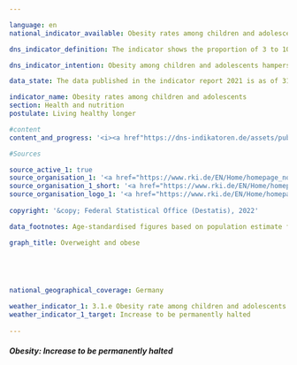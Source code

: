```yaml
---

language: en    
national_indicator_available: Obesity rates among children and adolescents    

dns_indicator_definition: The indicator shows the proportion of 3 to 10-year-olds and of 11 to 17-year-olds affected by obesity.    

dns_indicator_intention: Obesity among children and adolescents hampers age-appropriate development in those age groups. Exclusion and social withdrawal are the consequences, leading in turn to additional health as well as social problems. A high percentage of the children and adolescents who are already obese will continue to suffer from obesity as adults. For this reason, the proportion of obese children and adolescents in Germany should not increase any further.<br>    

data_state: The data published in the indicator report 2021 is as of 31.12.2020. The data shown on the DNS-Online-Platform is updated regularly, so that more current data may be available online than published in the indicator report 2021.    

indicator_name: Obesity rates among children and adolescents    
section: Health and nutrition    
postulate: Living healthy longer    

#content     
content_and_progress: '<i><a href"https://dns-indikatoren.de/assets/publications/reports/en/2021.pdf">Text from the Indicator Report 2021 </a></i><br>The body mass index (BMI) is a benchmark that is used to identify excess weight and especially obesity. It is calculated by dividing the body weight in kilograms by the square of an individual’s height in metres (kg/m²). This calculation does not take account of age- and gender-specific differences or of an individual’s body mass composition. Since the ratio of height to weight constantly changes in children and adolescents, there is no single threshold value for all age groups for the classification of excess weight and obesity. Excess weight and obesity among children and adolescents are defined by using an individual’s age and gender to compare his or her BMI with those of a predefined reference population. The percentile reference values proposed by Katrin Kromeyer-Hauschild are used as a comparison, as recommended by the Childhood Obesity Federation (AGA). In this method, children and adolescents are said to be overweight if their BMI is above the 90th age and gender-specific percentile of the reference population (> P90), that is to say if they fall within the range of those 10% of the reference group with the highest BMIs. A BMI above the 97th percentile of the reference population (i.e. as high as the 3% of children and adolescents with the highest BMIs) is classified as obesity (> P97). For example, girls and boys aged three with a BMI of 18.8 kg/m² are considered to be obese. These reference values are based on details of body size and weight that were recorded between 1985 and 1998 in various regions of Germany, using different methods.<br>The data for the indicator was collected by the Robert Koch Institute. The German Health Interview and Examination Survey for Children and Adolescents (KiGGS) for the period 2003 to 2006 delivered the first nationwide representative findings. Comparable measurement data are available for the period from 2014 to 2017 from the second follow-up of the KiGGS study (KiGGS Wave 2). To allow proper data comparison, the findings were standardised on the basis of extrapolated population data for 31 December 2015.<br>For the 2014-2017 period, 3.9% of the 3 to 10-year-olds and 8.0% of the 11 to 17-year-olds were classed as obese. While there were no differences between the sexes in the 3-10 age group, the rates for the 11 to 17-year-olds were 7.2% for girls and 8.7% for boys. In the period from 2003 to 2006, the proportion of 3 to 10-year-olds with obesity was about 5.2%; among the 11 to 17-year-olds, it was about 8.3%. In that period too, girls and boys in the 3-10 age group were equally affected. The figure for the 11-17 age group broke down into 8.2% of the girls and 8.4% of the boys. The obesity rate has therefore fallen more sharply among 3 to 10-year-olds than in the 11-17 age group. While it fell by 1.0 percentage points among girls aged 11 to 17, it showed a slight increase of 0.3 of a percentage point among boys in that age group.<br>The percentage of overweight 11-17-year-olds (> P90) had not changed substantially since the 2003-2006 period, showing a decline of 0.6 of a percentage point to 12.3% in the 3-10 age group and an increase of 0.6 of a percentage point to 18.7% among 11 to 17-year-olds.<br>Key factors in becoming overweight are nutrition and exercise habits, which vary considerably when the findings are examined in the light of socio-economic status (SES). The findings of KiGGS Wave 2 confirm that 3 to 17-year-olds with a low socio-economic status more often have an unhealthy diet and more rarely take part in sport than their contemporaries with a higher socio-economic status. The risk of excess weight and obesity among 3 to 17-year-olds with a low socio-economic status are about three to four times greater than in the high status group; each group comprises about 20% of the sample population.'    

#Sources    

source_active_1: true
source_organisation_1: '<a href="https://www.rki.de/EN/Home/homepage_node.html">Robert Koch Institute</a>'
source_organisation_1_short: '<a href="https://www.rki.de/EN/Home/homepage_node.html">Robert Koch Institute</a>'
source_organisation_logo_1: '<a href="https://www.rki.de/EN/Home/homepage_node.html"><img src="ttps://g205sdgs.github.io/sdg-indicators/public/logosEn/rki.png" alt="Robert Koch Institute" title=" Click here to visit the homepage of the organizationRobert Koch Institute" style="height:60px; width:148px; border: transparent"/></a>'
    
copyright: '&copy; Federal Statistical Office (Destatis), 2022'    

data_footnotes: Age-standardised figures based on population estimate for 31 December 2015. <br>• Data based on a special evaluation.    

graph_title: Overweight and obese    

    

    

national_geographical_coverage: Germany    

weather_indicator_1: 3.1.e Obesity rate among children and adolescents
weather_indicator_1_target: Increase to be permanently halted
    
---
```



<div>
  <div class="my-header">
    <h5>Obesity: Increase to be permanently halted
    </h5>
  </div>
  <div class="my-header-note">
  </div>
</div>